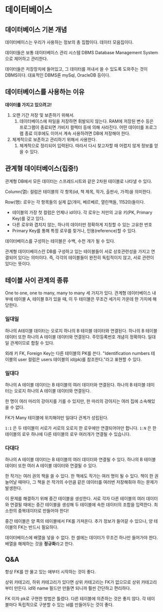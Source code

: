 # 데이터베이스

## 데이터베이스 기본 개념

데이터베이스는 우리가 사용하는 정보의 총 집합이다. 데이터 모음집이다.

데이터들은 보통 데이터베이스 관리 시스템 DBMS Database Management System으로 제어하고 관리한다.

데이터들은 저장장치에 들어있고, 그 데이터를 꺼내서 쓸 수 있도록 도와주는 것이 DBMS이다. 대표적인 DBMS론 mySql, OracleDB 등이다.

## 데이터베이스를 사용하는 이유

**데이터를 가지고 있으려고!**

1. 오랜 기간 저장 및 보존하기 위해서.
   1. 데이터베이스에 파일을 저장하면 휘발되지 않는다. RAM에 저장된 변수 등은 프로그램이 종료되면 가비지 컬렉터 등에 의해 사라진다. 어떤 데이터를 프로그램 종료 이후에도 이어서 계속 사용하려면 DB에 저장해야 한다.
2. 체계적으로 보존하고 관리하기 위해서 사용한다.
   1. 체계적으로 정리되어 입력된다. 따라서 다시 찾고자할 때 어렵지 않게 정보를 얻을 수 있다.

## 관계형 데이터베이스(집중!)

관계형 DB에서 모든 데이터는 스프레드시트와 같은 2차원 테이블로 나타낼 수 있다.

Column(열): 컬럼은 테이블의 각 항목(id, 책 제목, 작가, 출판사, 가격)을 의미한다.

Row(행): 로우는 각 항목들의 실제 값(개미, 베르베르, 열린책들, 11520)들이다.

- 테이블의 가장 첫 컬럼은 언제나 id이다. 각 로우는 저만의 고유 키(PK, Primary Key)를 갖고 있다.
- 다른 로우와 겹치지 않는, 하나의 데이터만 정확하게 지칭할 수 있는 고유한 번호
- Primary Key를 통해 특정 로우를 찾거나, 인용(reference)할 수 있다.

데이터베이스를 구성하는 테이블은 수백, 수천 개가 될 수 있다.

관계형 데이터베이스란 DB를 구성하고 있는 테이블들이 서로 상호관련성을 가지고 연결되어 있다는 의미이다. 즉, 각각의 테이블들이 완전히 독립적이지 않고, 서로 관련이 있다는 뜻이다.

## 테이블 사이 관계의 종류

One to one, one to many, many to many 세 가지가 있다. 관계형 데이터베이스 내부에 테이블 A, 테이블 B가 있을 때, 이 두 테이블은 무조건 세가지 가운데 한 가지에 해당한다.

### 일대일

하나의 A테이블 데이터는 오로지 하나의 B 테이블 데이터와 연결된다. 하나의 B 테이블 데이터 또한 하나의 A 테이블 데이터와 연결된다. 주민등록번호 개념이 정확하다. 일대일 관계이므로 합칠 수 있다.

외래 키 FK, Foreign Key는 다른 테이블의 PK를 쓴다. "Identification numbers 테이블의 user 컬럼은 users 테이블의 id(pk)를 참조한다."라고 표현할 수 있다.

### 일대다

하나의 A 테이블 데이터는 B 테이블의 여러 데이터와 연결된다. 하나의 B 테이블 데이터는 오로지 하나의 A 테이블 데이터와 연결된다.

한 명이 여러 마리의 강아지를 기를 수 있지만, 한 마리의 강아지는 여러 집에 소속해있을 수 없다.

FK가 Many 테이블에 위치해야만 일대다 관계가 성립된다.

`1:1` 은 두 테이블이 서로가 서로의 오로지 한 로우에만 연결되어야만 합니다. `1:N` 은 한 테이블의 로우 하나에 다른 테이블의 로우 여러개가 연결될 수 있습니다.

### 다대다

하나의 A 테이블 데이터는 B 테이블의 여러 데이터와 연결될 수 있다. 하나의 B 테이블 데이터 또한 여러 A 테이블 데이터와 연결될 수 있다.

한 작가는 여러 권의 책을 쓸 수 있다. 한 책에도 작가는 여러 명이 될 수 있다. 책이 한 권 늘어날 때마다, 그 책을 쓴 작가의 수만큼 같은 데이터를 여러번 저장해줘야 하는 문제가 발생한다.

이 문제를 해결하기 위해 중간 테이블을 생성한다. 서로 각자 다른 테이블의 여러 데이터와 연결될 때에는 중간 테이블을 생성해 두 테이블에 속한 데이터의 조합을 입력한다. 최소한의 중복데이터로 만들어야 한다!

중간 테이블은 양 쪽의 테이블에서 FK를 가져온다. 추가 정보가 들어갈 수 있으나, 양 테이블의 FK는 반드시 필요하다.

데이터베이스에 배열을 넣을 수 없다. 한 셀에는 데이터가 무조건 하나만 들어가야 한다. 배열을 해체하는 것을 **정규화**라고 한다.

## Q&A

항상 FK를 안 물고 있는 애부터 시작하는 것이 좋다.

상위 카테고리, 하위 카테고리가 있다면 상위 카테고리는 FK가 없으므로 상위 카테고리부터 만든다. id와 name 필드만 만들면 되니까 훨씬 간단하고 편리하다.

FK 이자 pk로 구현한 방법은 틀렸다. 다른 테이블에 의존하는 것은 좋지 않다. 각 테이블마다 독립적으로 구분할 수 있는 id를 만들어두는 것이 좋다.
